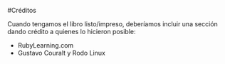 #Créditos

Cuando tengamos el libro listo/impreso, deberíamos incluir una sección dando crédito a quienes lo hicieron posible:

* RubyLearning.com
* Gustavo Couralt y Rodo Linux
